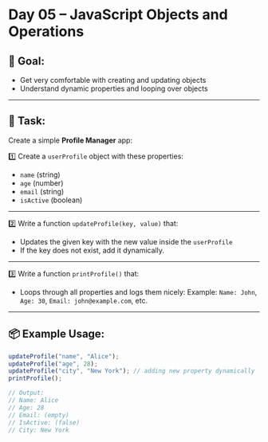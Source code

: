 # Day 05 – JavaScript Objects and Operations

## 🧠 Goal:

- Get very comfortable with creating and updating objects
- Understand dynamic properties and looping over objects

---

## 💬 Task:

Create a simple **Profile Manager** app:

1️⃣ Create a `userProfile` object with these properties:

- `name` (string)
- `age` (number)
- `email` (string)
- `isActive` (boolean)

---

2️⃣ Write a function `updateProfile(key, value)` that:

- Updates the given key with the new value inside the `userProfile`
- If the key does not exist, add it dynamically.

---

3️⃣ Write a function `printProfile()` that:

- Loops through all properties and logs them nicely:
  Example: `Name: John`, `Age: 30`, `Email: john@example.com`, etc.

---

## 📦 Example Usage:

```js
updateProfile("name", "Alice");
updateProfile("age", 28);
updateProfile("city", "New York"); // adding new property dynamically
printProfile();

// Output:
// Name: Alice
// Age: 28
// Email: (empty)
// IsActive: (false)
// City: New York
```

